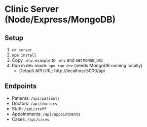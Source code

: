 # Clinic Server (Node/Express/MongoDB)

## Setup
1. `cd server`
2. `npm install`
3. Copy `.env.example` to `.env` and set `MONGO_URI`
4. Run in dev mode: `npm run dev` (needs MongoDB running locally)
   - Default API URL: http://localhost:5000/api

## Endpoints
- Patients: `/api/patients`
- Doctors: `/api/doctors`
- Staff: `/api/staff`
- Appointments: `/api/appointments`
- Cases: `/api/cases`
